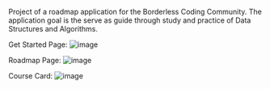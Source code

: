 Project of a roadmap application for the Borderless Coding Community. The application goal is the serve as guide through study and practice of Data Structures and Algorithms.

Get Started Page:
![image](https://github.com/user-attachments/assets/fd1d91cc-c27d-4948-abd6-76ff03455725)

Roadmap Page:
![image](https://github.com/user-attachments/assets/2456da1b-0d0c-4081-8fff-2e3c4d7ebd38)

Course Card:
![image](https://github.com/user-attachments/assets/ee24fdbb-c53d-4797-99dc-0739a9fbba26)


